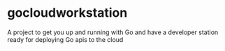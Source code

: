# gocloudworkstation
A project to get you up and running with Go and have a developer station ready for deploying Go apis to the cloud
